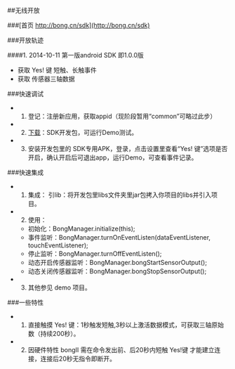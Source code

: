 
##无线开放 

###[首页 http://bong.cn/sdk](http://bong.cn/sdk)

###开放轨迹

####1. 2014-10-11 
第一版android SDK 即1.0.0版
- 获取 Yes! 键 短触、长触事件
- 获取 传感器三轴数据

###快速调试

- 1. 登记：注册新应用，获取appid（现阶段暂用“common”可略过此步）
- 2. [下载](http://bong.cn/sdk/bong-sdk-1.0.0.zip)：SDK开发包，可运行Demo测试。
- 3. 安装开发包里的 SDK专用APK，登录，点击设置里查看“Yes! 键”选项是否开启，确认开启后可退出app，运行Demo，可查看事件记录。

###快速集成

- 1. 集成： 引lib：将开发包里libs文件夹里jar包拷入你项目的libs并引入项目。
- 2. 使用：
    - 初始化：BongManager.initialize(this);
    - 事件监听：BongManager.turnOnEventListen(dataEventListener, touchEventListener);
    - 停止监听：BongManager.turnOffEventListen();
    - 动态开启传感器监听：BongManager.bongStartSensorOutput();
    - 动态关闭传感器监听：BongManager.bongStopSensorOutput();
- 3. 其他参见 demo 项目。

###一些特性

- 1. 直接触摸 Yes! 键：1秒触发短触,3秒以上激活数据模式，可获取三轴原始数（持续200秒）。
- 2. 因硬件特性 bongII 需在命令发出前、后20秒内短触 Yes!键 才能建立连接，连接后20秒无指令即断开。